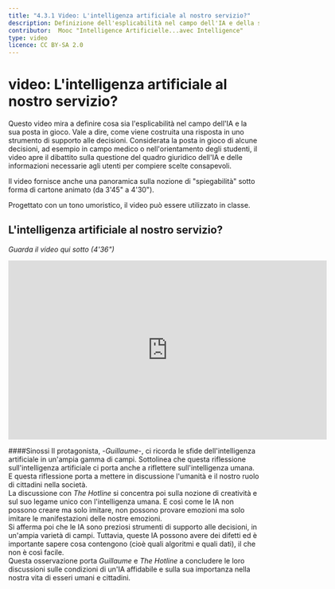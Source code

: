 ```yaml
---
title: "4.3.1 Video: L'intelligenza artificiale al nostro servizio?"
description: Definizione dell'esplicabilità nel campo dell'IA e della sua posta in gioco.
contributor:  Mooc "Intelligence Artificielle...avec Intelligence"
type: video
licence: CC BY-SA 2.0
---
```


# video: L'intelligenza artificiale al nostro servizio?

Questo video mira a definire cosa sia l'esplicabilità nel campo dell'IA e la sua posta in gioco. Vale a dire, come viene costruita una risposta in uno strumento di supporto alle decisioni. Considerata la posta in gioco di alcune decisioni, ad esempio in campo medico o nell'orientamento degli studenti, il video apre il dibattito sulla questione del quadro giuridico dell'IA e delle informazioni necessarie agli utenti per compiere scelte consapevoli.

Il video fornisce anche una panoramica sulla nozione di "spiegabilità" sotto forma di cartone animato (da 3'45" a 4'30").

Progettato con un tono umoristico, il video può essere utilizzato in classe.

## L'intelligenza artificiale al nostro servizio?  
_Guarda il video qui sotto (4'36")_

<center><iframe width="640" height="360" src="https://www.youtube.com/embed/LsP7ma-iwfk?rel=0&showinfo=0&cc_load_policy=1&hl=en&modestbranding=1" frameborder="0" allowfullscreen></iframe></center>

####Sinossi
Il protagonista, -_Guillaume_-, ci ricorda le sfide dell'intelligenza artificiale in un'ampia gamma di campi. Sottolinea che questa riflessione sull'intelligenza artificiale ci porta anche a riflettere sull'intelligenza umana. E questa riflessione porta a mettere in discussione l'umanità e il nostro ruolo di cittadini nella società.  
La discussione con _The Hotline_ si concentra poi sulla nozione di creatività e sul suo legame unico con l'intelligenza umana. E così come le IA non possono creare ma solo imitare, non possono provare emozioni ma solo imitare le manifestazioni delle nostre emozioni.  
Si afferma poi che le IA sono preziosi strumenti di supporto alle decisioni, in un'ampia varietà di campi. Tuttavia, queste IA possono avere dei difetti ed è importante sapere cosa contengono (cioè quali algoritmi e quali dati), il che non è così facile.  
Questa osservazione porta _Guillaume_ e _The Hotline_ a concludere le loro discussioni sulle condizioni di un'IA affidabile e sulla sua importanza nella nostra vita di esseri umani e cittadini.
